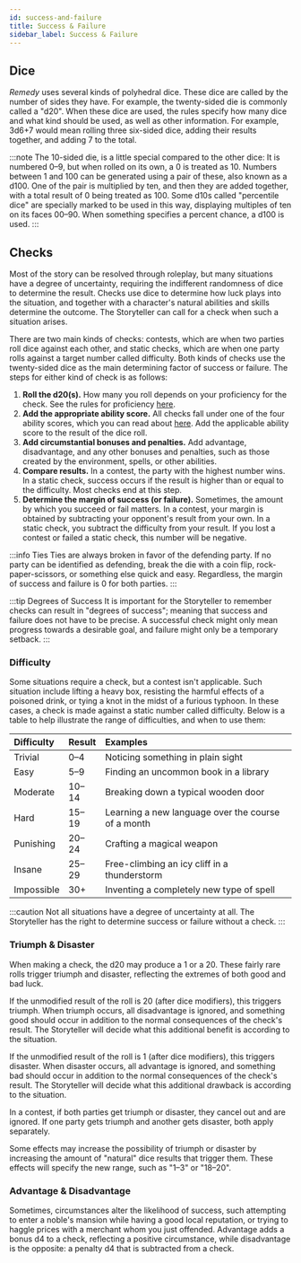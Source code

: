 ```yaml
---
id: success-and-failure
title: Success & Failure
sidebar_label: Success & Failure
---
```


## Dice

_Remedy_ uses several kinds of polyhedral dice. These dice are called by the number of sides they have. For example, the twenty-sided die is commonly called a "d20". When these dice are used, the rules specify how many dice and what kind should be used, as well as other information. For example, 3d6+7 would mean rolling three six-sided dice, adding their results together, and adding 7 to the total.

:::note
The 10-sided die, is a little special compared to the other dice: It is numbered 0–9, but when rolled on its own, a 0 is treated as 10. Numbers between 1 and 100 can be generated using a pair of these, also known as a d100. One of the pair is multiplied by ten, and then they are added together, with a total result of 0 being treated as 100. Some d10s called "percentile dice" are specially marked to be used in this way, displaying multiples of ten on its faces 00–90. When something specifies a percent chance, a d100 is used.
:::

## Checks

Most of the story can be resolved through roleplay, but many situations have a degree of uncertainty, requiring the indifferent randomness of dice to determine the result. Checks use dice to determine how luck plays into the situation, and together with a character's natural abilities and skills determine the outcome. The Storyteller can call for a check when such a situation arises.

There are two main kinds of checks: contests, which are when two parties roll dice against each other, and static checks, which are when one party rolls against a target number called difficulty. Both kinds of checks use the twenty-sided dice as the main determining factor of success or failure. The steps for either kind of check is as follows:

1. **Roll the d20\(s\).** How many you roll depends on your proficiency for the check. See the rules for proficiency [here](ability-scores-and-skills.md#proficiency).
2. **Add the appropriate ability score.** All checks fall under one of the four ability scores, which you can read about [here](ability-scores-and-skills.md#ability-scores). Add the applicable ability score to the result of the dice roll.
3. **Add circumstantial bonuses and penalties.** Add advantage, disadvantage, and any other bonuses and penalties, such as those created by the environment, spells, or other abilities.
4. **Compare results.** In a contest, the party with the highest number wins. In a static check, success occurs if the result is higher than or equal to the difficulty. Most checks end at this step.
5. **Determine the margin of success \(or failure\).** Sometimes, the amount by which you succeed or fail matters. In a contest, your margin is obtained by subtracting your opponent's result from your own. In a static check, you subtract the difficulty from your result. If you lost a contest or failed a static check, this number will be negative.

:::info Ties
Ties are always broken in favor of the defending party. If no party can be identified as defending, break the die with a coin flip, rock-paper-scissors, or something else quick and easy. Regardless, the margin of success and failure is 0 for both parties.
:::

:::tip Degrees of Success
It is important for the Storyteller to remember checks can result in "degrees of success"; meaning that success and failure does not have to be precise. A successful check might only mean progress towards a desirable goal, and failure might only be a temporary setback.
:::

### Difficulty

Some situations require a check, but a contest isn't applicable. Such situation include lifting a heavy box, resisting the harmful effects of a poisoned drink, or tying a knot in the midst of a furious typhoon. In these cases, a check is made against a static number called difficulty. Below is a table to help illustrate the range of difficulties, and when to use them:

| Difficulty | Result | Examples |
| :--- | :--- | :--- |
| Trivial | 0–4 | Noticing something in plain sight |
| Easy | 5–9 | Finding an uncommon book in a library |
| Moderate | 10–14 | Breaking down a typical wooden door |
| Hard | 15–19 | Learning a new language over the course of a month |
| Punishing | 20–24 | Crafting a magical weapon |
| Insane | 25–29 | Free-climbing an icy cliff in a thunderstorm |
| Impossible | 30+ | Inventing a completely new type of spell |

:::caution
Not all situations have a degree of uncertainty at all. The Storyteller has the right to determine success or failure without a check.
:::

### Triumph & Disaster

When making a check, the d20 may produce a 1 or a 20. These fairly rare rolls trigger triumph and disaster, reflecting the extremes of both good and bad luck.

If the unmodified result of the roll is 20 \(after dice modifiers\), this triggers triumph. When triumph occurs, all disadvantage is ignored, and something good should occur in addition to the normal consequences of the check's result. The Storyteller will decide what this additional benefit is according to the situation.

If the unmodified result of the roll is 1 \(after dice modifiers\), this triggers disaster. When disaster occurs, all advantage is ignored, and something bad should occur in addition to the normal consequences of the check's result. The Storyteller will decide what this additional drawback is according to the situation.

In a contest, if both parties get triumph or disaster, they cancel out and are ignored. If one party gets triumph and another gets disaster, both apply separately.

Some effects may increase the possibility of triumph or disaster by increasing the amount of "natural" dice results that trigger them. These effects will specify the new range, such as "1–3" or "18–20".

### Advantage & Disadvantage

Sometimes, circumstances alter the likelihood of success, such attempting to enter a noble's mansion while having a good local reputation, or trying to haggle prices with a merchant whom you just offended. Advantage adds a bonus d4 to a check, reflecting a positive circumstance, while disadvantage is the opposite: a penalty d4 that is subtracted from a check.